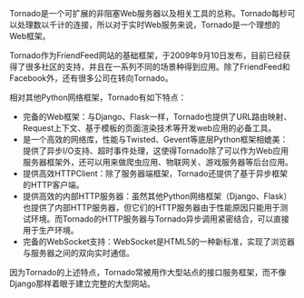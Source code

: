 Tornado是一个可扩展的非阻塞Web服务器以及相关工具的总称。Tornado每秒可以处理数以千计的连接，所以对于实时Web服务来说，Tornado是一个理想的Web框架。

Tornado作为FriendFeed网站的基础框架，于2009年9月10日发布，目前已经获得了很多社区的支持，并且在一系列不同的场景种得到应用。除了FriendFeed和Facebook外，还有很多公司在转向Tornado。

相对其他Python网络框架，Tornado有如下特点：

* 完备的Web框架：与Django、Flask一样，Tornado也提供了URL路由映射、Request上下文、基于模板的页面渲染技术等开发web应用的必备工具。
* 是一个高效的网络库，性能与Twisted、Gevent等底层Python框架相媲美：提供了异步I/O支持、超时事件处理，这使得Tornado除了可以作为Web应用服务器框架外，还可以用来做爬虫应用、物联网关、游戏服务器等后台应用。
* 提供高效HTTPClient：除了服务器端框架，Tornado还提供了基于异步框架的HTTP客户端。
* 提供高效的内部HTTP服务器：虽然其他Python网络框架（Django、Flask）也提供了内部HTTP服务器，但它们的HTTP服务器由于性能原因只能用于测试环境。而Tornado的HTTP服务器与Tornado异步调用紧密结合，可以直接用于生产环境。
* 完备的WebSocket支持：WebSocket是HTML5的一种新标准，实现了浏览器与服务器之间的双向实时通信。

因为Tornado的上述特点，Tornado常被用作大型站点的接口服务框架，而不像Django那样着眼于建立完整的大型网站。

